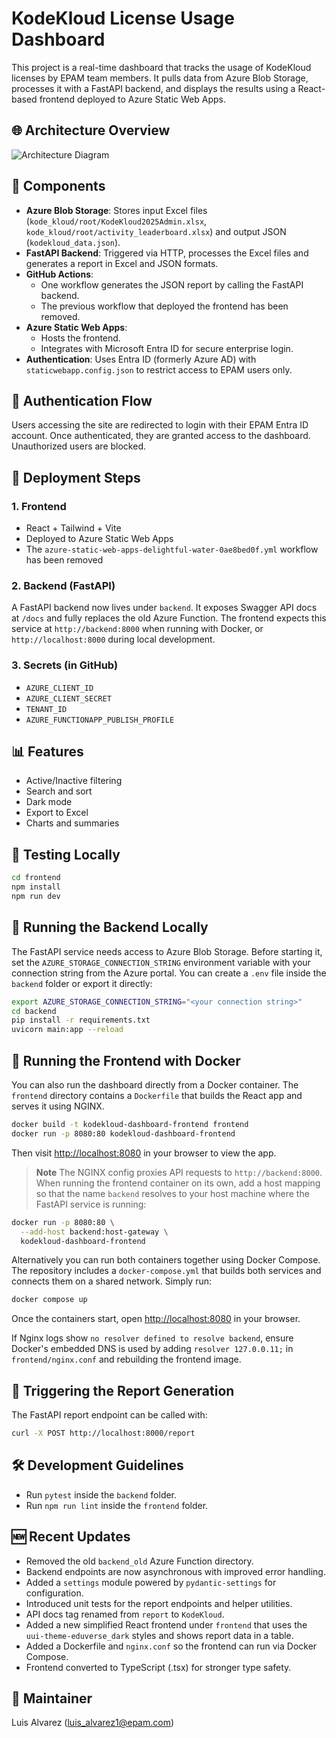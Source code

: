 # KodeKloud License Usage Dashboard

This project is a real-time dashboard that tracks the usage of KodeKloud licenses by EPAM team members. It pulls data from Azure Blob Storage, processes it with a FastAPI backend, and displays the results using a React-based frontend deployed to Azure Static Web Apps.

## 🌐 Architecture Overview

![Architecture Diagram](https://strepamkkeast2.blob.core.windows.net/kodekloud-inputs/ChatGPT%20Image%20Jun%2011%2C%202025%2C%2004_17_31%20PM.png?sp=r&st=2025-06-11T23:04:40Z&se=2026-02-28T07:04:40Z&sv=2024-11-04&sr=b&sig=vRtbhj%2FTFvVQZcj4uPn%2F4P3XlcFhuJ5gR9fUUPRpc7Y%3D)

## 🧩 Components

- **Azure Blob Storage**: Stores input Excel files (`kode_kloud/root/KodeKloud2025Admin.xlsx`, `kode_kloud/root/activity_leaderboard.xlsx`) and output JSON (`kodekloud_data.json`).
- **FastAPI Backend**: Triggered via HTTP, processes the Excel files and generates a report in Excel and JSON formats.
- **GitHub Actions**:
  - One workflow generates the JSON report by calling the FastAPI backend.
  - The previous workflow that deployed the frontend has been removed.
- **Azure Static Web Apps**:
  - Hosts the frontend.
  - Integrates with Microsoft Entra ID for secure enterprise login.
- **Authentication**: Uses Entra ID (formerly Azure AD) with `staticwebapp.config.json` to restrict access to EPAM users only.

## 🔐 Authentication Flow

Users accessing the site are redirected to login with their EPAM Entra ID account. Once authenticated, they are granted access to the dashboard. Unauthorized users are blocked.

## 🚀 Deployment Steps

### 1. Frontend
- React + Tailwind + Vite
- Deployed to Azure Static Web Apps
- The `azure-static-web-apps-delightful-water-0ae8bed0f.yml` workflow has been removed

### 2. Backend (FastAPI)
A FastAPI backend now lives under `backend`. It exposes Swagger API docs at `/docs` and fully replaces the old Azure Function.
The frontend expects this service at `http://backend:8000` when running with Docker, or `http://localhost:8000` during local development.

### 3. Secrets (in GitHub)
- `AZURE_CLIENT_ID`
- `AZURE_CLIENT_SECRET`
- `TENANT_ID`
- `AZURE_FUNCTIONAPP_PUBLISH_PROFILE`

## 📊 Features

- Active/Inactive filtering
- Search and sort
- Dark mode
- Export to Excel
- Charts and summaries

## 🧪 Testing Locally

```bash
cd frontend
npm install
npm run dev
```

## 🐍 Running the Backend Locally

The FastAPI service needs access to Azure Blob Storage. Before starting it,
set the `AZURE_STORAGE_CONNECTION_STRING` environment variable with your
connection string from the Azure portal. You can create a `.env` file inside the
`backend` folder or export it directly:

```bash
export AZURE_STORAGE_CONNECTION_STRING="<your connection string>"
cd backend
pip install -r requirements.txt
uvicorn main:app --reload
```

## 🐳 Running the Frontend with Docker

You can also run the dashboard directly from a Docker container. The `frontend` directory
contains a `Dockerfile` that builds the React app and serves it using NGINX.

```bash
docker build -t kodekloud-dashboard-frontend frontend
docker run -p 8080:80 kodekloud-dashboard-frontend
```

Then visit <http://localhost:8080> in your browser to view the app.

> **Note** The NGINX config proxies API requests to `http://backend:8000`. When
> running the frontend container on its own, add a host mapping so that the name
> `backend` resolves to your host machine where the FastAPI service is running:

```bash
docker run -p 8080:80 \
  --add-host backend:host-gateway \
  kodekloud-dashboard-frontend
```

Alternatively you can run both containers together using Docker Compose.
The repository includes a `docker-compose.yml` that builds both services and
connects them on a shared network. Simply run:

```bash
docker compose up
```

Once the containers start, open <http://localhost:8080> in your browser.

If Nginx logs show `no resolver defined to resolve backend`, ensure Docker's
embedded DNS is used by adding `resolver 127.0.0.11;` in `frontend/nginx.conf`
and rebuilding the frontend image.

## 🔁 Triggering the Report Generation

The FastAPI report endpoint can be called with:
```bash
curl -X POST http://localhost:8000/report
```

## 🛠️ Development Guidelines

- Run `pytest` inside the `backend` folder.
- Run `npm run lint` inside the `frontend` folder.

## 🆕 Recent Updates

- Removed the old `backend_old` Azure Function directory.
- Backend endpoints are now asynchronous with improved error handling.
- Added a `settings` module powered by `pydantic-settings` for configuration.
- Introduced unit tests for the report endpoints and helper utilities.
- API docs tag renamed from `report` to `KodeKloud`.
- Added a new simplified React frontend under `frontend` that uses the
  `uui-theme-eduverse_dark` styles and shows report data in a table.
- Added a Dockerfile and `nginx.conf` so the frontend can run via Docker Compose.
- Frontend converted to TypeScript (.tsx) for stronger type safety.

## 👤 Maintainer

Luis Alvarez (luis_alvarez1@epam.com)

